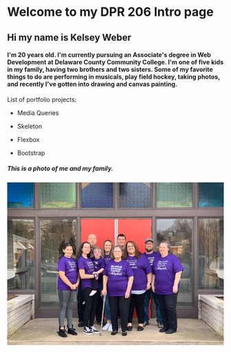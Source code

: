 # Welcome to my DPR 206 Intro page

## Hi my name is Kelsey Weber
#### I'm 20 years old. I'm currently pursuing an Associate's degree in Web Development at Delaware County Community College. I'm one of five kids in my family, having two brothers and two sisters. Some of my favorite things to do are performing in musicals, play field hockey, taking photos, and recently I've gotten into drawing and canvas painting. 



List of portfolio projects:

* Media Queries

* Skeleton

* Flexbox

* Bootstrap


  

##### This is a photo of me and my family. 
![Image](family.jpg)
